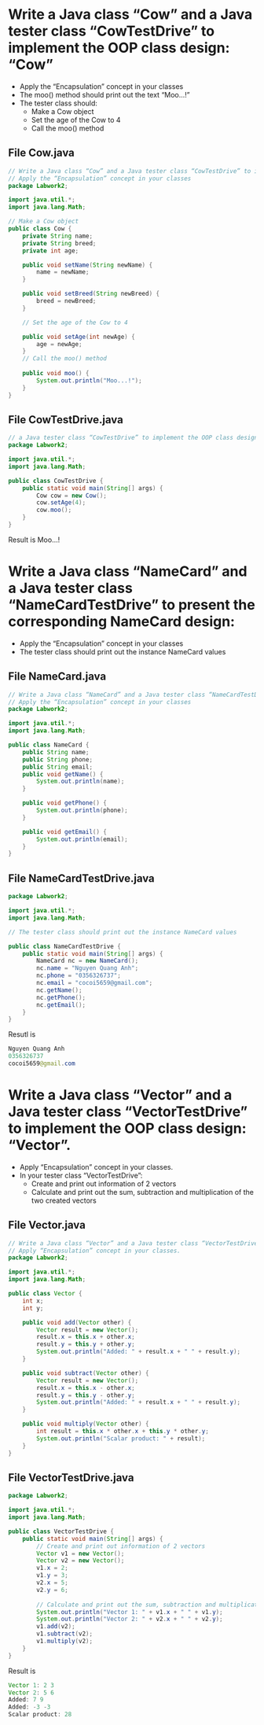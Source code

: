 # Write a Java class “Cow” and a Java tester class “CowTestDrive” to implement the OOP class design: “Cow”
- Apply the “Encapsulation” concept in your classes
- The moo() method should print out the text “Moo...!”
- The tester class should:
  + Make a Cow object
  + Set the age of the Cow to 4
  + Call the moo() method

## File Cow.java
```java
// Write a Java class “Cow” and a Java tester class “CowTestDrive” to implement the OOP class design: “Cow”
// Apply the “Encapsulation” concept in your classes
package Labwork2;

import java.util.*;
import java.lang.Math;

// Make a Cow object
public class Cow {
    private String name;
    private String breed;
    private int age;

    public void setName(String newName) {
        name = newName;
    }

    public void setBreed(String newBreed) {
        breed = newBreed;
    }

    // Set the age of the Cow to 4

    public void setAge(int newAge) {
        age = newAge;
    }
    // Call the moo() method
    
    public void moo() {
        System.out.println("Moo...!");
    }
}
```
## File CowTestDrive.java
```java
// a Java tester class “CowTestDrive” to implement the OOP class design: “Cow”
package Labwork2;

import java.util.*;
import java.lang.Math;

public class CowTestDrive {
    public static void main(String[] args) {
        Cow cow = new Cow();
        cow.setAge(4);
        cow.moo();
    }
}
```
Result is Moo...!
# Write a Java class “NameCard” and a Java tester class “NameCardTestDrive” to present the corresponding NameCard design:
- Apply the “Encapsulation” concept in your
classes
- The tester class should print out the instance
NameCard values

## File NameCard.java
```java
// Write a Java class “NameCard” and a Java tester class “NameCardTestDrive”to present the corresponding NameCard design:
// Apply the “Encapsulation” concept in your classes
package Labwork2;

import java.util.*;
import java.lang.Math;

public class NameCard {
    public String name;
    public String phone;
    public String email;
    public void getName() {
        System.out.println(name);
    }

    public void getPhone() {
        System.out.println(phone);
    }

    public void getEmail() {
        System.out.println(email);
    }
}
```

## File NameCardTestDrive.java
```java
package Labwork2;

import java.util.*;
import java.lang.Math;

// The tester class should print out the instance NameCard values

public class NameCardTestDrive {
    public static void main(String[] args) {
        NameCard nc = new NameCard();
        nc.name = "Nguyen Quang Anh";
        nc.phone = "0356326737";
        nc.email = "cocoi5659@gmail.com";
        nc.getName();
        nc.getPhone();
        nc.getEmail();
    }
}
```
Resutl is
```java
Nguyen Quang Anh
0356326737
cocoi5659@gmail.com
```
# Write a Java class “Vector” and a Java tester class “VectorTestDrive” to implement the OOP class design: “Vector”.
- Apply “Encapsulation” concept in your classes.
- In your tester class “VectorTestDrive”:
    + Create and print out information of 2 vectors
    + Calculate and print out the sum, subtraction and multiplication of the two created vectors

## File Vector.java
```java
// Write a Java class “Vector” and a Java tester class “VectorTestDrive” to implement the OOP class design: “Vector”.
// Apply “Encapsulation” concept in your classes.
package Labwork2;

import java.util.*;
import java.lang.Math;

public class Vector {
    int x;
    int y;

    public void add(Vector other) {
        Vector result = new Vector();
        result.x = this.x + other.x;
        result.y = this.y + other.y;
        System.out.println("Added: " + result.x + " " + result.y);
    }

    public void subtract(Vector other) {
        Vector result = new Vector();
        result.x = this.x - other.x;
        result.y = this.y - other.y;
        System.out.println("Added: " + result.x + " " + result.y);
    }

    public void multiply(Vector other) {
        int result = this.x * other.x + this.y * other.y;
        System.out.println("Scalar product: " + result);
    }
}
```

## File VectorTestDrive.java
```java
package Labwork2;

import java.util.*;
import java.lang.Math;

public class VectorTestDrive {
    public static void main(String[] args) {
        // Create and print out information of 2 vectors
        Vector v1 = new Vector();
        Vector v2 = new Vector();
        v1.x = 2;
        v1.y = 3;
        v2.x = 5;
        v2.y = 6;
        
        // Calculate and print out the sum, subtraction and multiplication of the two created vectors
        System.out.println("Vector 1: " + v1.x + " " + v1.y);
        System.out.println("Vector 2: " + v2.x + " " + v2.y);
        v1.add(v2);
        v1.subtract(v2);
        v1.multiply(v2);
    }
}
```
Result is
````java
Vector 1: 2 3
Vector 2: 5 6
Added: 7 9
Added: -3 -3
Scalar product: 28
````